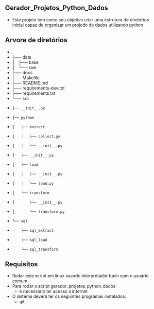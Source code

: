 ## Gerador_Projetos_Python_Dados

- Este projeto tem como seu objetivo criar uma estrutura de diretórios inicial capaz de organizar um projedo de dados utilizando python

## Arvore de diretórios

 - .
 - ├── data
 - │   ├── base
 - │   └── raw
 - ├── docs
 - ├── Makefile
 - ├── README.md
 - ├── requirements-dev.txt
 - ├── requirements.txt
 - └── src
 -     ├── __init__.py
 -     ├── python
 -     │   ├── extract
 -     │   │   ├── collect.py
 -     │   │   └── __init__.py
 -     │   ├── __init__.py
 -     │   ├── load
 -     │   │   ├── __init__.py
 -     │   │   └── load.py
 -     │   └── transform
 -     │       ├── __init__.py
 -     │       └── transform.py
 -     └── sql
 -         ├── sql_extract
 -         ├── sql_load
 -         └── sql_transform


## Requisitos

- Rodar este script em linux usando interpretador bash com o usuário comum
- Para rodar o script gerador_projetos_python_dados:
    - é necessário ter acesso a internet
- O sistema deverá ter os seguintes programas instalados:
    - git
